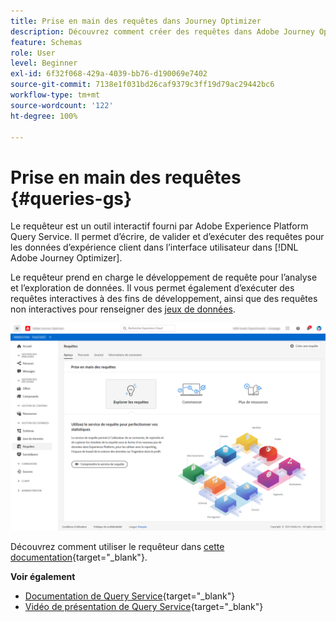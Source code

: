 ```yaml
---
title: Prise en main des requêtes dans Journey Optimizer
description: Découvrez comment créer des requêtes dans Adobe Journey Optimizer
feature: Schemas
role: User
level: Beginner
exl-id: 6f32f068-429a-4039-bb76-d190069e7402
source-git-commit: 7138e1f031bd26caf9379c3ff19d79ac29442bc6
workflow-type: tm+mt
source-wordcount: '122'
ht-degree: 100%

---
```


# Prise en main des requêtes {#queries-gs}

Le requêteur est un outil interactif fourni par Adobe Experience Platform Query Service. Il permet d’écrire, de valider et d’exécuter des requêtes pour les données d’expérience client dans l’interface utilisateur dans [!DNL Adobe Journey Optimizer].

Le requêteur prend en charge le développement de requête pour l’analyse et l’exploration de données. Il vous permet également d’exécuter des requêtes interactives à des fins de développement, ainsi que des requêtes non interactives pour renseigner des [jeux de données](get-started-datasets.md).


![](assets/queries-home.png)

Découvrez comment utiliser le requêteur dans [cette documentation](https://experienceleague.adobe.com/docs/experience-platform/query/ui/user-guide.html?lang=fr){target=&quot;_blank&quot;}.

**Voir également**

* [Documentation de Query Service](https://experienceleague.adobe.com/docs/experience-platform/query/home.html?lang=fr){target=&quot;_blank&quot;}
* [Vidéo de présentation de Query Service](https://experienceleague.adobe.com/docs/platform-learn/tutorials/queries/understanding-query-service.html?lang=fr){target=&quot;_blank&quot;}

